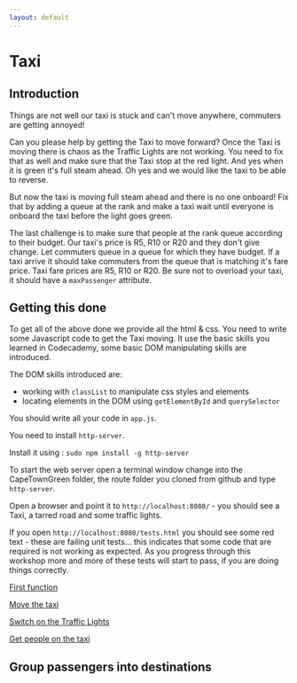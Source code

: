 ```yaml
---
layout: default
---
```


# Taxi

## Introduction

Things are not well our taxi is stuck and can't move anywhere, commuters are getting annoyed!

Can you please help by getting the Taxi to move forward? Once the Taxi is moving there is chaos as the Traffic Lights are not working. You need to fix that as well and make sure that the Taxi stop at the red light. And yes when it is green it's full steam ahead. Oh yes and we would like the taxi to be able to reverse.

But now the taxi is moving full steam ahead and there is no one onboard! Fix that by adding a queue at the rank and make a taxi wait until everyone is onboard the taxi before the light goes green.

The last challenge is to make sure that people at the rank queue according to their budget. Our taxi's price is R5, R10 or R20 and they don't give change. Let commuters queue in a queue for which they have budget. If a taxi arrive it should take commuters from the queue that is matching it's fare price. Taxi fare prices are R5, R10 or R20. Be sure not to overload your taxi, it should have a `maxPassenger` attribute.

## Getting this done

To get all of the above done we provide all the html & css. You need to write some Javascript code to get the Taxi moving. It use the basic skills you learned in Codecademy, some basic DOM manipulating skills are introduced.

The DOM skills introduced are:
* working with `classList` to manipulate css styles and elements
* locating elements in the DOM using `getElementById` and `querySelector`

You should write all your code in `app.js`.

You need to install `http-server`.

Install it using : `sudo npm install -g http-server`

To start the web server open a terminal window change into the CapeTownGreen folder, the route folder you cloned from github and type `http-server`.

Open a browser and point it to `http://localhost:8080/` - you should see a Taxi, a tarred road and some traffic lights.

If you open `http://localhost:8080/tests.html` you should see some red text - these are failing unit tests... this indicates that some code that are required is not working as expected. As you progress through this workshop more and more of these tests will start to pass, if you are doing things correctly.

[First function](instructions/first_functions.html)

[Move the taxi](instructions/move_the_taxi.html)

[Switch on the Traffic Lights](instructions/traffic_lights_on.html)

[Get people on the taxi](instructions/passengers.html)

## Group passengers into destinations
